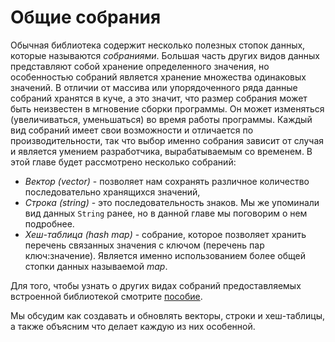 # Общие собрания

Обычная библиотека содержит несколько полезных стопок данных, которые называются *собраниями*. Большая часть других видов данных представляют собой хранение определенного значения, но особенностью собраний является хранение множества одинаковых значений. В отличии от массива или упорядоченного ряда данные собраний хранятся в куче, а это значит, что размер собрания может быть неизвестен в мгновение сборки программы. Он может изменяться (увеличиваться, уменьшаться) во время работы программы. Каждый вид собраний имеет свои возможности и отличается по производительности, так что выбор именно собрания зависит от случая и является умением разработчика, вырабатываемым со временем. В этой главе будет рассмотрено несколько собраний:

- *Вектор (vector)* - позволяет нам сохранять различное количество последовательно хранящихся значений,
- *Строка (string)* - это последовательность знаков. Мы же упоминали вид данных `String` ранее, но в данной главе мы поговорим о нем подробнее.
- *Хеш-таблица (hash map)* - собрание, которое позволяет хранить перечень связанных значения с ключом (перечень пар ключ:значение). Является именно использованием более общей стопки данных называемой *map*.

Для того, чтобы узнать о других видах собраний предоставляемых встроенной библиотекой смотрите [пособие](https://doc.rust-lang.org/std/collections/index.html).

Мы обсудим как создавать и обновлять векторы, строки и хеш-таблицы, а также объясним что делает каждую из них особенной.


